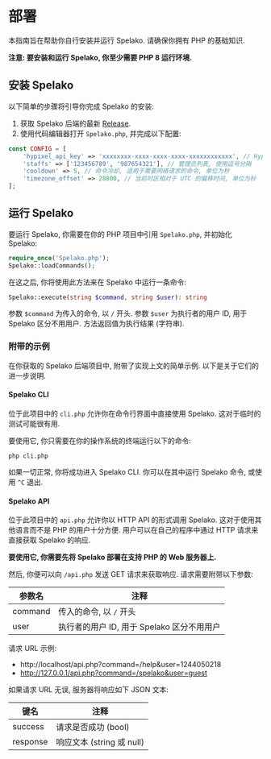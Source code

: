 # 部署
本指南旨在帮助你自行安装并运行 Spelako. 请确保你拥有 PHP 的基础知识.

**注意: 要安装和运行 Spelako, 你至少需要 PHP 8 运行环境.**

## 安装 Spelako
以下简单的步骤将引导你完成 Spelako 的安装:
1. 获取 Spelako 后端的最新 [Release](https://github.com/Spelako/Spelako/releases).
2. 使用代码编辑器打开 `Spelako.php`, 并完成以下配置:

```php
const CONFIG = [
	'hypixel_api_key' => 'xxxxxxxx-xxxx-xxxx-xxxx-xxxxxxxxxxxx', // Hypixel API Key, 用于 Hypixel 统计信息查询
	'staffs' => ['123456789', '987654321'], // 管理员列表, 使用逗号分隔
	'cooldown' => 5, // 命令冷却, 适用于需要网络请求的命令, 单位为秒
	'timezone_offset' => 28800, // 当前时区相对于 UTC 的偏移时间, 单位为秒
];
```

## 运行 Spelako
要运行 Spelako, 你需要在你的 PHP 项目中引用 `Spelako.php`, 并初始化 Spelako:

```php
require_once('Spelako.php');
Spelako::loadCommands();
```

在这之后, 你将使用此方法来在 Spelako 中运行一条命令:

```php
Spelako::execute(string $command, string $user): string
```

参数 `$command` 为传入的命令, 以 `/` 开头. 参数 `$user` 为执行者的用户 ID, 用于 Spelako 区分不用用户. 方法返回值为执行结果 (字符串).

### 附带的示例
在你获取的 Spelako 后端项目中, 附带了实现上文的简单示例. 以下是关于它们的进一步说明.

#### Spelako CLI
位于此项目中的 `cli.php` 允许你在命令行界面中直接使用 Spelako. 这对于临时的测试可能很有用.

要使用它, 你只需要在你的操作系统的终端运行以下的命令:

```
php cli.php
```

如果一切正常, 你将成功进入 Spelako CLI. 你可以在其中运行 Spelako 命令, 或使用 `^C` 退出.

#### Spelako API
位于此项目中的 `api.php` 允许你以 HTTP API 的形式调用 Spelako. 这对于使用其他语言而不是 PHP 的用户十分方便. 用户可以在自己的程序中通过 HTTP 请求来直接获取 Spelako 的响应.

**要使用它, 你需要先将 Spelako 部署在支持 PHP 的 Web 服务器上.**

然后, 你便可以向 `/api.php` 发送 GET 请求来获取响应. 请求需要附带以下参数:

| 参数名 | 注释 |
| - | - |
| command | 传入的命令, 以 `/` 开头 |
| user | 执行者的用户 ID, 用于 Spelako 区分不用用户 |

请求 URL 示例:
- http://localhost/api.php?command=/help&user=1244050218
- http://127.0.0.1/api.php?command=/spelako&user=guest

如果请求 URL 无误, 服务器将响应如下 JSON 文本:

| 键名 | 注释 |
| - | - |
| success | 请求是否成功 (bool) |
| response | 响应文本 (string 或 null) |
